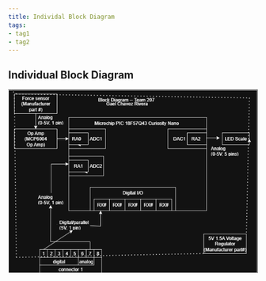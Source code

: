 ```yaml
---
title: Individal Block Diagram
tags:
- tag1
- tag2
---
```



## Individual Block Diagram 

![Individual Block Diagram](https://github.com/Ludael02/gael_chavez.github.io/blob/main/Gael%20Chavez%20Block%20Diagram.drawio.png?raw=true)
